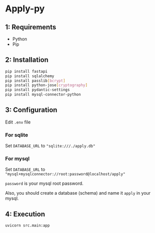 # Apply-py

## 1: Requirements

- Python
- Pip

## 2: Installation

```bash
pip install fastapi
pip install sqlalchemy
pip install passlib[bcrypt]
pip install python-jose[cryptography]
pip install pydantic-settings
pip install mysql-connector-python
```

## 3: Configuration

Edit `.env` file

### For sqlite

Set `DATABASE_URL` to `"sqlite:///./apply.db"`

### For mysql

Set `DATABASE_URL` to `"mysql+mysqlconnector://root:password@localhost/apply"`

`password` is your mysql root password.

Also, you should create a database (schema) and name it `apply` in your mysql.

## 4: Execution

```bash
uvicorn src.main:app
```
